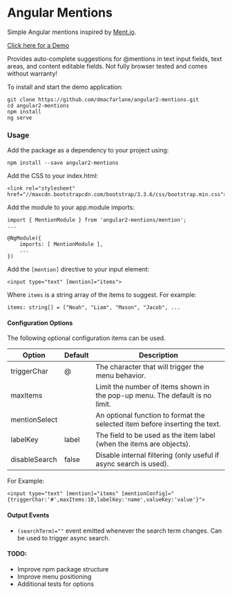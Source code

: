 # Angular Mentions

Simple Angular mentions inspired by [Ment.io](https://github.com/jeff-collins/ment.io).

[Click here for a Demo](http://dmacfarlane.github.io/angular2-mentions/)

Provides auto-complete suggestions for @mentions in text input fields, text areas,
and content editable fields. Not fully browser tested and comes without warranty!

To install and start the demo application:

    git clone https://github.com/dmacfarlane/angular2-mentions.git
    cd angular2-mentions
    npm install
    ng serve

### Usage

Add the package as a dependency to your project using:

    npm install --save angular2-mentions

Add the CSS to your index.html:

    <link rel="stylesheet" href="//maxcdn.bootstrapcdn.com/bootstrap/3.3.6/css/bootstrap.min.css">

Add the module to your app.module imports:

    import { MentionModule } from 'angular2-mentions/mention';
    ...

    @NgModule({
        imports: [ MentionModule ],
        ...
    })

Add the `[mention]` directive to your input element:

    <input type="text" [mention]="items">

Where `items` is a string array of the items to suggest. For example:

    items: string[] = ["Noah", "Liam", "Mason", "Jacob", ...

#### Configuration Options

The following optional configuration items can be used.

| Option        | Default  | Description |
| ---           | ---      | ---         |
| triggerChar   | @        | The character that will trigger the menu behavior. |
| maxItems      |          | Limit the number of items shown in the pop-up menu. The default is no limit. |
| mentionSelect |          | An optional function to format the selected item before inserting the text. |
| labelKey      | label    | The field to be used as the item label (when the items are objects). |
| disableSearch | false    | Disable internal filtering (only useful if async search is used). |

For Example: 

    <input type="text" [mention]="items" [mentionConfig]="{triggerChar:'#',maxItems:10,labelKey:'name',valueKey:'value'}">

#### Output Events

- `(searchTerm)=""` event emitted whenever the search term changes. Can be used to trigger async search.


#### TODO:

- Improve npm package structure
- Improve menu positioning
- Additional tests for options